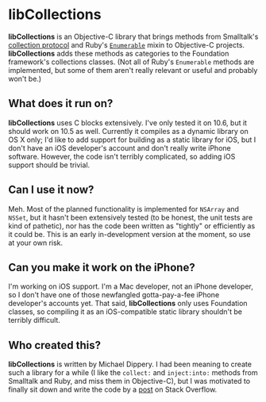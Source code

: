# libCollections

**libCollections** is an Objective-C library that brings methods from
Smalltalk's [collection protocol][Smalltalk] and Ruby's
[`Enumerable`][Ruby] mixin to Objective-C projects. **libCollections** adds
these methods as categories to the Foundation framework's collections classes.
(Not all of Ruby's `Enumerable` methods are implemented, but some of them
aren't really relevant or useful and probably won't be.)

## What does it run on?

**libCollections** uses C blocks extensively. I've only tested it on 10.6, but
it should work on 10.5 as well. Currently it compiles as a dynamic library on
OS X only; I'd like to add support for building as a static library for iOS,
but I don't have an iOS developer's account and don't really write iPhone
software. However, the code isn't terribly complicated, so adding iOS
support should be trivial.

## Can I use it now?

Meh. Most of the planned functionality is implemented for `NSArray` and
`NSSet`, but it hasn't been extensively tested (to be honest, the unit tests
are kind of pathetic), nor has the code been written as "tightly" or
efficiently as it could be. This is an early in-development version at the
moment, so use at your own risk.

## Can you make it work on the iPhone?

I'm working on iOS support. I'm a Mac developer, not an iPhone developer,
so I don't have one of those newfangled gotta-pay-a-fee iPhone developer's
accounts yet. That said, **libCollections** only uses Foundation classes, so
compiling it as an iOS-compatible static library shouldn't be terribly
difficult.

## Who created this?

**libCollections** is written by Michael Dippery. I had been meaning to create
such a library for a while (I like the `collect:` and `inject:into:` methods
from Smalltalk and Ruby, and miss them in Objective-C), but I was motivated
to finally sit down and write the code by a [post][SO] on Stack Overflow.

[Smalltalk]: http://www.ifi.uzh.ch/richter/Classes/oose2/01_Collections/03_smalltalk/03_smalltalk.html#2%20Collection%20Protocol
[Ruby]: http://ruby-doc.org/core/classes/Enumerable.html
[SO]: http://stackoverflow.com/q/4650820/28804
